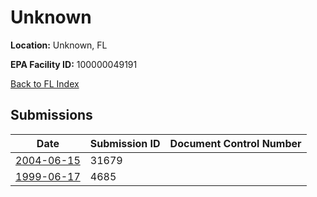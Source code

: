 # Unknown

**Location:** Unknown, FL

**EPA Facility ID:** 100000049191

[Back to FL Index](../../index.md)

## Submissions

| Date | Submission ID | Document Control Number |
|------|--------------|-------------------------|
| [2004-06-15](submissions/31679.md) | 31679 |  |
| [1999-06-17](submissions/4685.md) | 4685 |  |

